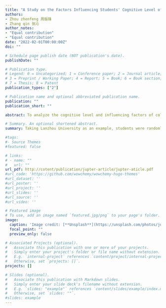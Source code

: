 ```yaml
---
title: "A Study on the Factors Influencing Students' Cognitive Level of "Four Histories" Education"
authors:
- Zhou zhenfeng 周振锋
- Zhang qin 张沁
author_notes:
- "Equal contribution"
- "Equal contribution"
date: "2022-02-01T00:00:00Z"
doi: ""

# Schedule page publish date (NOT publication's date).
publishDate: ""

# Publication type.
# Legend: 0 = Uncategorized; 1 = Conference paper; 2 = Journal article;
# 3 = Preprint / Working Paper; 4 = Report; 5 = Book; 6 = Book section;
# 7 = Thesis; 8 = Patent
publication_types: ["2"]

# Publication name and optional abbreviated publication name.
publication: ""
publication_short: ""

abstract: To analyze the cognitive level and influencing factors of college students towards "Four Histories" education, and to explore the problems and solutions that arise in practical teaching of "Four Histories" education. This study adopts a simple random sampling method, randomly selecting 352 college students from Lanzhou University online and offline for a questionnaire survey. The conclusion shows that the literacy level of teachers, students' majors, learning attitudes, and political outlook are the main factors that affect the cognitive level of college students towards the "Four Histories" education. Therefore, universities should attach importance to the construction of the Four Histories course, actively innovate teaching methods, and pay attention to the combination of theory and practice,Strive to build a team of four history teachers with high levels of moral, professional, and professional qualities.

# Summary. An optional shortened abstract.
summary: Taking Lanzhou University as an example, students were randomly selected online and offline for a questionnaire survey, and 349 valid questionnaires were obtained. The data was processed using SPSS to analyze the factors that affect college students' understanding of the "Four Histories" education.

#tags:
#- Source Themes
#featured: false

# links:
# - name: ""
#   url: ""
url_pdf: http://cotent/publication/jupter-article/jupter-aticle.pdf
#url_code: 'https://github.com/wowchemy/wowchemy-hugo-themes'
#url_dataset: ''
#url_poster: ''
#url_project: ''
#url_slides: ''
#url_source: ''
#url_video: ''

# Featured image
# To use, add an image named `featured.jpg/png` to your page's folder. 
image:
  caption: 'Image credit: [**Unsplash**](https://unsplash.com/photos/jdD8gXaTZsc)'
  focal_point: ""
  preview_only: false

# Associated Projects (optional).
#   Associate this publication with one or more of your projects.
#   Simply enter your project's folder or file name without extension.
#   E.g. `internal-project` references `content/project/internal-project/index.md`.
#   Otherwise, set `projects: []`.
projects: []

# Slides (optional).
#   Associate this publication with Markdown slides.
#   Simply enter your slide deck's filename without extension.
#   E.g. `slides: "example"` references `content/slides/example/index.md`.
#   Otherwise, set `slides: ""`.
#slides: example
---
```


